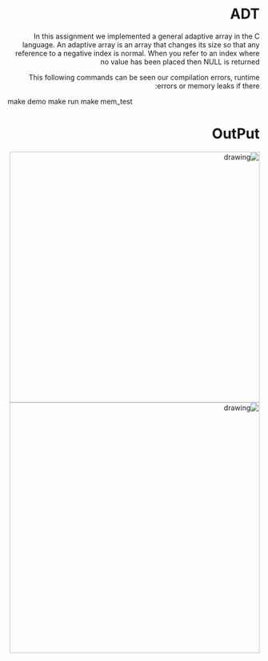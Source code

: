 <div dir="rtl" lang="he">

# ADT
In this assignment we implemented a general adaptive array in the C language.
An adaptive array is an array that changes its size so that any reference to a negative index is normal. When you refer to an index where no value has been placed then NULL is returned
	
This following commands can be seen our compilation errors, runtime errors or memory leaks if there:
	
<div dir='ltr'>
    make demo
	make run
    make mem_test
</div>
	
 # OutPut
<img src="https://user-images.githubusercontent.com/118892976/226602023-3603ac9c-88a0-4ff8-a269-0d3fd9f368b1.png" alt="drawing" width="500"/>
<img src="https://user-images.githubusercontent.com/118892976/226602170-1cb2c266-e7a9-4e73-9201-ed83e2b6eba1.png" alt="drawing" width="500"/>




